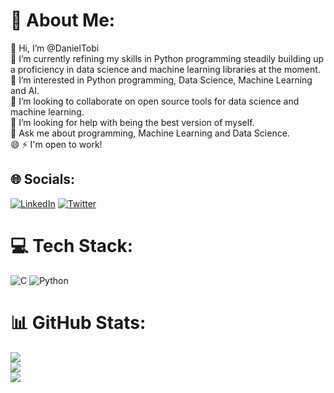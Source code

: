 # 💫 About Me:
👋 Hi, I’m @DanielTobi<br>🌱 I’m currently refining my skills in Python programming steadily building up a proficiency in data science and machine learning libraries at the moment.<br>👀 I’m interested in Python programming, Data Science, Machine Learning and AI.<br>👯 I’m looking to collaborate on open source tools for data science and machine learning.<br>🤔 I’m looking for help with being the best version of myself.<br>💬 Ask me about programming, Machine Learning and Data Science.<br>😄 ⚡ I'm open to work!


## 🌐 Socials:
[![LinkedIn](https://img.shields.io/badge/LinkedIn-%230077B5.svg?logo=linkedin&logoColor=white)](https://linkedin.com/in/https://www.linkedin.com/in/daniel-tobi-875558203/) [![Twitter](https://img.shields.io/badge/Twitter-%231DA1F2.svg?logo=Twitter&logoColor=white)](https://twitter.com/DanielTobi0) 

# 💻 Tech Stack:
![C](https://img.shields.io/badge/c-%2300599C.svg?style=for-the-badge&logo=c&logoColor=white) ![Python](https://img.shields.io/badge/python-3670A0?style=for-the-badge&logo=python&logoColor=ffdd54)
# 📊 GitHub Stats:
![](https://github-readme-stats.vercel.app/api?username=DanielTobi0&theme=dark&hide_border=false&include_all_commits=false&count_private=false)<br/>
![](https://github-readme-streak-stats.herokuapp.com/?user=DanielTobi0&theme=dark&hide_border=false)<br/>
![](https://github-readme-stats.vercel.app/api/top-langs/?username=DanielTobi0&theme=dark&hide_border=false&include_all_commits=false&count_private=false&layout=compact)

